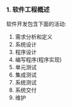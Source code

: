 ### 1. 软件工程概述 ###

软件开发包含下面的活动:
1. 需求分析和定义
2. 系统设计
3. 程序设计
4. 编写程序(程序实现)
5. 单元测试
6. 集成测试
7. 系统测试
8. 系统交付
9. 维护
